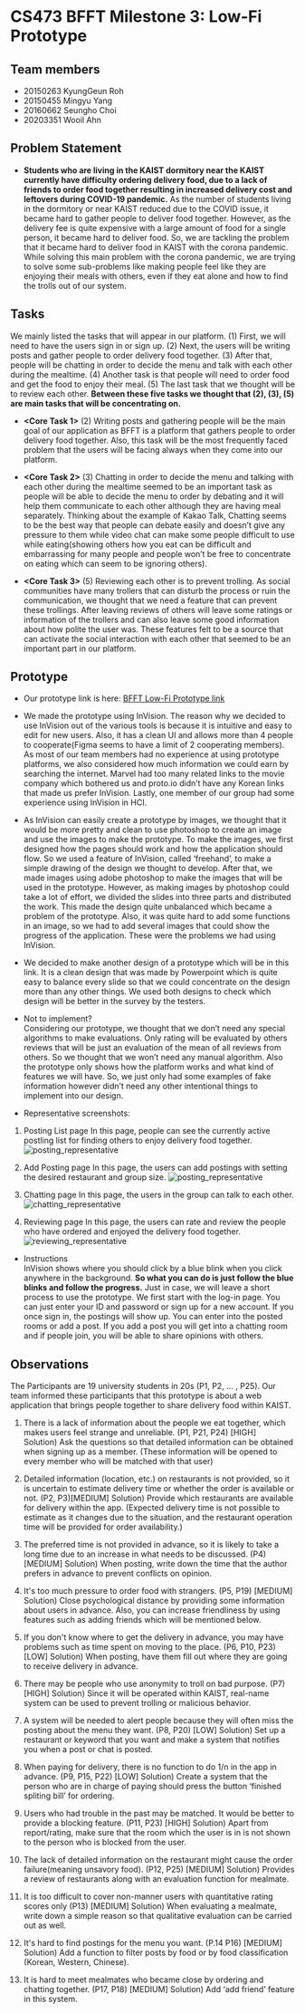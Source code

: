 # CS473 BFFT Milestone 3: Low-Fi Prototype


## Team members
- 20150263 KyungGeun Roh
- 20150455 Mingyu Yang
- 20160662 Seungho Choi
- 20203351 Wooil Ahn


## Problem Statement
-  **Students who are living in the KAIST dormitory near the KAIST currently have difficulty ordering delivery food, due to a lack of friends to order food together resulting in increased delivery cost and leftovers during COVID-19 pandemic.** As the number of students living in the dormitory or near KAIST reduced due to the COVID issue, it became hard to gather people to deliver food together. However, as the delivery fee is quite expensive with a large amount of food for a single person, it became hard to deliver food. So, we are tackling the problem that it became hard to deliver food in KAIST with the corona pandemic. While solving this main problem with the corona pandemic, we are trying to solve some sub-problems like making people feel like they are enjoying their meals with others, even if they eat alone and how to find the trolls out of our system.


## Tasks

We mainly listed the tasks that will appear in our platform. (1) First, we will need to have the users sign in or sign up. (2) Next, the users will be writing posts and gather people to order delivery food together. (3) After that, people will be chatting in order to decide the menu and talk with each other during the mealtime. (4) Another task is that people will need to order food and get the food to enjoy their meal. (5) The last task that we thought will be to review each other. **Between these five tasks we thought that (2), (3), (5) are main tasks that will be concentrating on.**


- **<Core Task 1>** (2) Writing posts and gathering people will be the main goal of our application as BFFT is a platform that gathers people to order delivery food together. Also, this task will be the most frequently faced problem that the users will be facing always when they come into our platform. 

- **<Core Task 2>** (3) Chatting in order to decide the menu and talking with each other during the mealtime seemed to be an important task as people will be able to decide the menu to order by debating and it will help them communicate to each other although they are having meal separately. Thinking about the example of Kakao Talk, Chatting seems to be the best way that people can debate easily and doesn’t give any pressure to them while video chat can make some people difficult to use while eating(showing others how you eat can be difficult and embarrassing for many people and people won’t be free to concentrate on eating which can seem to be ignoring others). 

- **<Core Task 3>** (5) Reviewing each other is to prevent trolling. As social communities have many trollers that can disturb the process or ruin the communication, we thought that we need a feature that can prevent these trollings. After leaving reviews of others will leave some ratings or information of the trollers and can also leave some good information about how polite the user was. These features felt to be a source that can activate the social interaction with each other that seemed to be an important part in our platform.  


## Prototype
- Our prototype link is here: [BFFT Low-Fi Prototype link](https://invis.io/DUZ9HR9NGHR, "BFFT Low-Fi Prototype link")


- We made the prototype using InVision. The reason why we decided to use InVision out of the various tools is because it is intuitive and easy to edit for new users. Also, it has a clean UI and allows more than 4 people to cooperate(Figma seems to have a limit of 2 cooperating members). As most of our team members had no experience at using prototype platforms, we also considered how much information we could earn by searching the internet. Marvel had too many related links to the movie company which bothered us and proto.io didn’t have any Korean links that made us prefer InVision. Lastly, one member of our group had some experience using InVision in HCI.


- As InVision can easily create a prototype by images, we thought that it would be more pretty and clean to use photoshop to create an image and use the images to make the prototype. To make the images, we first designed how the pages should work and how the application should flow. So we used a feature of InVision, called ‘freehand’, to make a simple drawing of the design we thought to develop. After that, we made images using adobe photoshop to make the images that will be used in the prototype. However, as making images by photoshop could take a lot of effort, we divided the slides into three parts and distributed the work. This made the design quite unbalanced which became a problem of the prototype. Also, it was quite hard to add some functions in an image, so we had to add several images that could show the progress of the application. These were the problems we had using InVision.


- We decided to make another design of a prototype which will be in this link. It is a clean design that was made by Powerpoint which is quite easy to balance every slide so that we could concentrate on the design more than any other things. We used both designs to check which design will be better in the survey by the testers.


- Not to implement?  
     Considering our prototype, we thought that we don’t need any special algorithms to make evaluations. Only rating will be evaluated by others reviews that will be just an evaluation of the mean of all reviews from others. So we thought that we won’t need any manual algorithm. Also the prototype only shows how the platform works and what kind of features we will have. So, we just only had some examples of fake information however didn’t need any other intentional things to implement into our design.



- Representative screenshots:  

1. Posting List page
    In this page, people can see the currently active postling list for finding others to enjoy delivery food together.
![posting_representative](./images/postinglist_representative.png)


2. Add Posting page
    In this page, the users can add postings with setting the desired restaurant and group size.
![posting_representative](./images/addposting_representative.png)


3. Chatting page
    In this page, the users in the group can talk to each other.
![chatting_representative](./images/chatting_representative.png)


4. Reviewing page
    In this page, the users can rate and review the people who have ordered and enjoyed the delivery food together.
![reviewing_representative](./images/reviewing_representative.png)


- Instructions  
    InVision shows where you should click by a blue blink when you click anywhere in the background. **So what you can do is just follow the blue blinks and follow the progress.**  Just in case, we will leave a short process to use the prototype. We first start with the log-in page. You can just enter your ID and password or sign up for a new account. If you once sign in, the postings will show up. You can enter into the posted rooms or add a post. If you add a post you will get into a chatting room and if people join, you will be able to share opinions with others.



## Observations

The Participants are 19 university students in 20s (P1, P2, ... , P25). Our team informed these participants that this prototype is about a web application that brings people together to share delivery food within KAIST.

1. There is a lack of information about the people we eat together, which makes users feel strange and unreliable. (P1, P21, P24) [HIGH]  
    Solution) Ask the questions so that detailed information can be obtained when signing up as a member. (These information will be opened to every member who will be matched with that user)
    
    
2. Detailed information (location, etc.) on restaurants is not provided, so it is uncertain to estimate delivery time or whether the order is available or not. (P2, P3)[MEDIUM] 
    Solution) Provide which restaurants are available for delivery within the app. (Expected delivery time is not possible to estimate as it changes due to the situation, and the restaurant operation time will be provided for order availability.)
    
    
3. The preferred time is not provided in advance, so it is likely to take a long time due to an increase in what needs to be discussed. (P4) [MEDIUM] 
    Solution) When posting, write down the time that the author prefers in advance to prevent conflicts on opinion.
    

4. It's too much pressure to order food with strangers. (P5, P19) [MEDIUM]
    Solution) Close psychological distance by providing some information about users in advance. Also, you can increase friendliness by using features such as adding friends which will be mentioned below.

5. If you don't know where to get the delivery in advance, you may have problems such as time spent on moving to the place. (P6, P10, P23) [LOW]
    Solution) When posting, have them fill out where they are going to receive delivery in advance.


6. There may be people who use anonymity to troll on bad purpose. (P7) [HIGH] 
    Solution) Since it will be operated within KAIST, real-name system can be used to prevent trolling or malicious behavior.
    
    
7. A system will be needed to alert people because they will often miss the posting about the menu they want. (P8, P20) [LOW]
    Solution) Set up a restaurant or keyword that you want and make a system that notifies you when a post or chat is posted.


8. When paying for delivery, there is no function to do 1/n in the app in advance. (P9, P15, P22) [LOW]
    Solution) Create a system that the person who are in charge of paying should press the button ‘finished spliting bill’ for ordering.


9. Users who had trouble in the past may be matched. It would be better to provide a blocking feature. (P11, P23) [HIGH]
    Solution) Apart from report/rating, make sure that the room which the user is in is not shown to the person who is blocked from the user.  


10. The lack of detailed information on the restaurant might cause the order failure(meaning unsavory food). (P12, P25) [MEDIUM]
    Solution) Provides a review of restaurants along with an evaluation function for mealmate.
    
    
11. It is too difficult to cover non-manner users with quantitative rating scores only (P13) [MEDIUM]
    Solution) When evaluating a mealmate, write down a simple reason so that qualitative evaluation can be carried out as well.
    
    
12. It's hard to find postings for the menu you want. (P.14 P16) [MEDIUM]
    Solution) Add a function to filter posts by food or by food classification (Korean, Western, Chinese).
    
    
13. It is hard to meet mealmates who became close by ordering and chatting together. (P17, P18) [MEDIUM] 
    Solution) Add ‘add friend’ feature in this system.  
